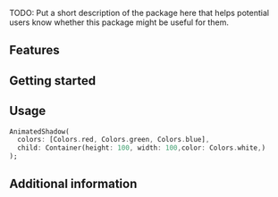 TODO: Put a short description of the package here that helps potential users
know whether this package might be useful for them.

## Features


## Getting started



## Usage


```dart
AnimatedShadow(
  colors: [Colors.red, Colors.green, Colors.blue],
  child: Container(height: 100, width: 100,color: Colors.white,)
);
```

## Additional information


